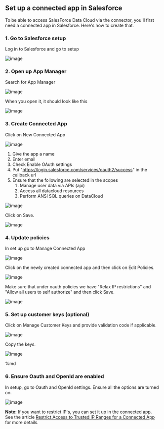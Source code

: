 ## Set up a connected app in Salesforce

To be able to access SalesForce Data Cloud via the connector, you'll first need a connected app in Salesforce. Here's how to create that.

### 1. Go to Salesforce setup

Log in to Salesforce and go to setup

![image](https://github.com/databricks-industry-solutions/sfdc-byom/raw/main/images/connected_app_01.png)


### 2. Open up App Manager

Search for App Manager

![image](files/sfdc_byom/images/connected_app_02.png)

When you open it, it should look like this

![image](files/sfdc_byom/images/connected_app_03.png)


### 3. Create Connected App

Click on New Connected App

![image](files/sfdc_byom/images/connected_app_04.png)

1. Give the app a name
2. Enter email
3. Check Enable OAuth settings
4. Put "https://login.salesforce.com/services/oauth2/success" in the callback url
5. Ensure that the following are selected in the scopes
    1. Manage user data via APIs (api)
    2. Access all datacloud resources
    3. Perform ANSI SQL queries on DataCloud

![image](files/sfdc_byom/images/connected_app_05.png)

Click on Save.

![image](files/sfdc_byom/images/connected_app_06.png)


### 4. Update policies

In set up go to Manage Connected App

![image](files/sfdc_byom/images/connected_app_07.png)

Click on the newly created connected app and then click on Edit Policies.

![image](files/sfdc_byom/images/connected_app_08.png)

Make sure that under oauth policies we have "Relax IP restrictions" and "Allow all users to self authorize" and then click Save.

![image](files/sfdc_byom/images/connected_app_09.png)


### 5. Set up customer keys (optional)

Click on Manage Customer Keys and provide validation code if applicable.

![image](files/sfdc_byom/images/connected_app_10.png)

Copy the keys.

![image](files/sfdc_byom/images/connected_app_11.png)


%md
### 6. Ensure Oauth and OpenId are enabled

In setup, go to Oauth and OpenId settings. Ensure all the options are turned on.

![image](files/sfdc_byom/images/connected_app_12.png)

**Note:** If you want to restrict IP's, you can set it up in the connected app. See the article [Restrict Access to Trusted IP Ranges for a Connected App](https://help.salesforce.com/s/articleView?id=sf.connected_app_edit_ip_ranges.htm&type=5) for more details.


